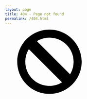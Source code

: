 ```yaml
---
layout: page
title: 404 - Page not found
permalink: /404.html
---
```

<figure>
  <svg style="width:50%" viewBox="0 0 512 512">
    <path d="M0,256c0,141.385,114.615,256,256,256c141.386,0,256-114.615,256-256S397.386,0,256,0C114.615,0,0,114.615,0,256z M448,256 c0,36.618-10.256,70.84-28.044,99.956L156.045,92.044C185.16,74.255,219.382,64,256,64C362.038,64,448,149.961,448,256z M64,256 c0-36.618,10.256-70.839,28.045-99.956l263.911,263.912C326.839,437.745,292.618,448,256,448C149.962,448,64,362.039,64,256z"/>
  </svg>
</figure>

